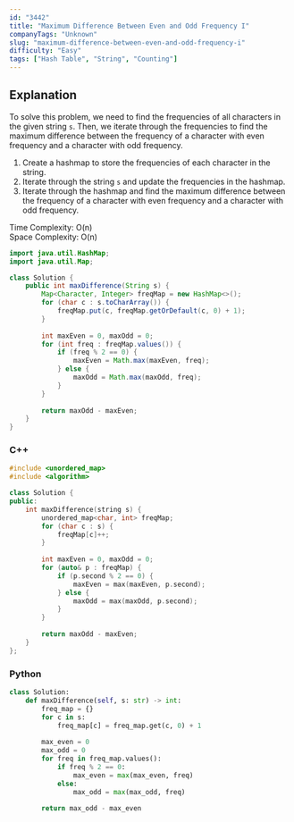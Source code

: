 ```yaml
---
id: "3442"
title: "Maximum Difference Between Even and Odd Frequency I"
companyTags: "Unknown"
slug: "maximum-difference-between-even-and-odd-frequency-i"
difficulty: "Easy"
tags: ["Hash Table", "String", "Counting"]
---
```


## Explanation
To solve this problem, we need to find the frequencies of all characters in the given string `s`. Then, we iterate through the frequencies to find the maximum difference between the frequency of a character with even frequency and a character with odd frequency.

1. Create a hashmap to store the frequencies of each character in the string.
2. Iterate through the string `s` and update the frequencies in the hashmap.
3. Iterate through the hashmap and find the maximum difference between the frequency of a character with even frequency and a character with odd frequency.

Time Complexity: O(n)  
Space Complexity: O(n)
```java
import java.util.HashMap;
import java.util.Map;

class Solution {
    public int maxDifference(String s) {
        Map<Character, Integer> freqMap = new HashMap<>();
        for (char c : s.toCharArray()) {
            freqMap.put(c, freqMap.getOrDefault(c, 0) + 1);
        }
        
        int maxEven = 0, maxOdd = 0;
        for (int freq : freqMap.values()) {
            if (freq % 2 == 0) {
                maxEven = Math.max(maxEven, freq);
            } else {
                maxOdd = Math.max(maxOdd, freq);
            }
        }
        
        return maxOdd - maxEven;
    }
}
```

### C++
```cpp
#include <unordered_map>
#include <algorithm>

class Solution {
public:
    int maxDifference(string s) {
        unordered_map<char, int> freqMap;
        for (char c : s) {
            freqMap[c]++;
        }
        
        int maxEven = 0, maxOdd = 0;
        for (auto& p : freqMap) {
            if (p.second % 2 == 0) {
                maxEven = max(maxEven, p.second);
            } else {
                maxOdd = max(maxOdd, p.second);
            }
        }
        
        return maxOdd - maxEven;
    }
};
```

### Python
```python
class Solution:
    def maxDifference(self, s: str) -> int:
        freq_map = {}
        for c in s:
            freq_map[c] = freq_map.get(c, 0) + 1
        
        max_even = 0
        max_odd = 0
        for freq in freq_map.values():
            if freq % 2 == 0:
                max_even = max(max_even, freq)
            else:
                max_odd = max(max_odd, freq)
        
        return max_odd - max_even
```
